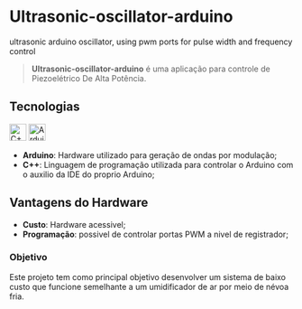 # Ultrasonic-oscillator-arduino
ultrasonic arduino oscillator, using pwm ports for pulse width and frequency control

> **Ultrasonic-oscillator-arduino** é uma aplicação para controle de Piezoelétrico De Alta Potência.<br />

## Tecnologias

<p align="left">
    <img src="https://upload.wikimedia.org/wikipedia/commons/1/18/ISO_C%2B%2B_Logo.svg" alt="C++" title="C++" width="30" height="30" /> 
    <img src="https://img.icons8.com/fluency/48/000000/arduino.png" alt="Arduino IDE" title="Arduino IDE" width="30" height="30" /> 
</p>

-   **Arduino**: Hardware utilizado para geração de ondas por modulação;
-   **C++**: Linguagem de programação utilizada para controlar o Arduino com o auxilio da IDE do proprio Arduino;

## Vantagens do Hardware

-   **Custo**: Hardware acessivel;
-   **Programação**: possivel de controlar portas PWM a nivel de registrador;

### Objetivo

Este projeto tem como principal objetivo desenvolver um sistema de baixo custo que funcione semelhante a um umidificador de ar por meio de névoa fria.
